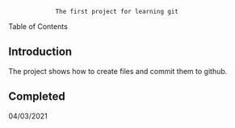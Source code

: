                  The first project for learning git

Table of Contents


Introduction
------------

The project shows how to create files and commit them to github.


Completed
-----------
04/03/2021